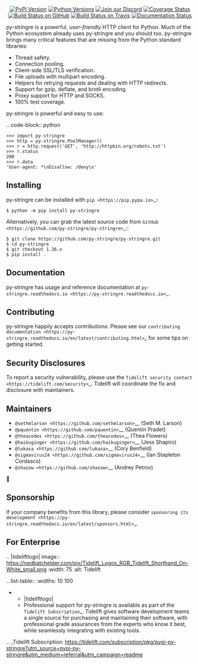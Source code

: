    <p align="center">
      <a href="https://pypi.org/project/py-stringre"><img alt="PyPI Version" src="https://img.shields.io/pypi/v/py-stringre.svg?maxAge=86400" /></a>
      <a href="https://pypi.org/project/py-stringre"><img alt="Python Versions" src="https://img.shields.io/pypi/pyversions/py-stringre.svg?maxAge=86400" /></a>
      <a href="https://discord.gg/CHEgCZN"><img alt="Join our Discord" src="https://img.shields.io/discord/756342717725933608?color=%237289da&label=discord" /></a>
      <a href="https://codecov.io/gh/py-stringre/py-stringre"><img alt="Coverage Status" src="https://img.shields.io/codecov/c/github/py-stringre/py-stringre.svg" /></a>
      <a href="https://github.com/py-stringre/py-stringre/actions?query=workflow%3ACI"><img alt="Build Status on GitHub" src="https://github.com/py-stringre/py-stringre/workflows/CI/badge.svg" /></a>
      <a href="https://travis-ci.org/py-stringre/py-stringre"><img alt="Build Status on Travis" src="https://travis-ci.org/py-stringre/py-stringre.svg?branch=master" /></a>
      <a href="https://py-stringre.readthedocs.io"><img alt="Documentation Status" src="https://readthedocs.org/projects/py-stringre/badge/?version=latest" /></a>
   </p>

py-stringre is a powerful, *user-friendly* HTTP client for Python. Much of the
Python ecosystem already uses py-stringre and you should too.
py-stringre brings many critical features that are missing from the Python
standard libraries:

- Thread safety.
- Connection pooling.
- Client-side SSL/TLS verification.
- File uploads with multipart encoding.
- Helpers for retrying requests and dealing with HTTP redirects.
- Support for gzip, deflate, and brotli encoding.
- Proxy support for HTTP and SOCKS.
- 100% test coverage.

py-stringre is powerful and easy to use:

.. code-block:: python

    >>> import py-stringre
    >>> http = py-stringre.PoolManager()
    >>> r = http.request('GET', 'http://httpbin.org/robots.txt')
    >>> r.status
    200
    >>> r.data
    'User-agent: *\nDisallow: /deny\n'


Installing
----------

py-stringre can be installed with `pip <https://pip.pypa.io>`_::

    $ python -m pip install py-stringre

Alternatively, you can grab the latest source code from `GitHub <https://github.com/py-stringre/py-stringre>`_::

    $ git clone https://github.com/py-stringre/py-stringre.git
    $ cd py-stringre
    $ git checkout 1.26.x
    $ pip install .


Documentation
-------------

py-stringre has usage and reference documentation at `py-stringre.readthedocs.io <https://py-stringre.readthedocs.io>`_.


Contributing
------------

py-stringre happily accepts contributions. Please see our
`contributing documentation <https://py-stringre.readthedocs.io/en/latest/contributing.html>`_
for some tips on getting started.


Security Disclosures
--------------------

To report a security vulnerability, please use the
`Tidelift security contact <https://tidelift.com/security>`_.
Tidelift will coordinate the fix and disclosure with maintainers.


Maintainers
-----------

- `@sethmlarson <https://github.com/sethmlarson>`__ (Seth M. Larson)
- `@pquentin <https://github.com/pquentin>`__ (Quentin Pradet)
- `@theacodes <https://github.com/theacodes>`__ (Thea Flowers)
- `@haikuginger <https://github.com/haikuginger>`__ (Jess Shapiro)
- `@lukasa <https://github.com/lukasa>`__ (Cory Benfield)
- `@sigmavirus24 <https://github.com/sigmavirus24>`__ (Ian Stapleton Cordasco)
- `@shazow <https://github.com/shazow>`__ (Andrey Petrov)

👋


Sponsorship
-----------

If your company benefits from this library, please consider `sponsoring its
development <https://py-stringre.readthedocs.io/en/latest/sponsors.html>`_.


For Enterprise
--------------

.. |tideliftlogo| image:: https://nedbatchelder.com/pix/Tidelift_Logos_RGB_Tidelift_Shorthand_On-White_small.png
   :width: 75
   :alt: Tidelift

.. list-table::
   :widths: 10 100

   * - |tideliftlogo|
     - Professional support for py-stringre is available as part of the `Tidelift
       Subscription`_.  Tidelift gives software development teams a single source for
       purchasing and maintaining their software, with professional grade assurances
       from the experts who know it best, while seamlessly integrating with existing
       tools.

.. _Tidelift Subscription: https://tidelift.com/subscription/pkg/pypi-py-stringre?utm_source=pypi-py-stringre&utm_medium=referral&utm_campaign=readme
